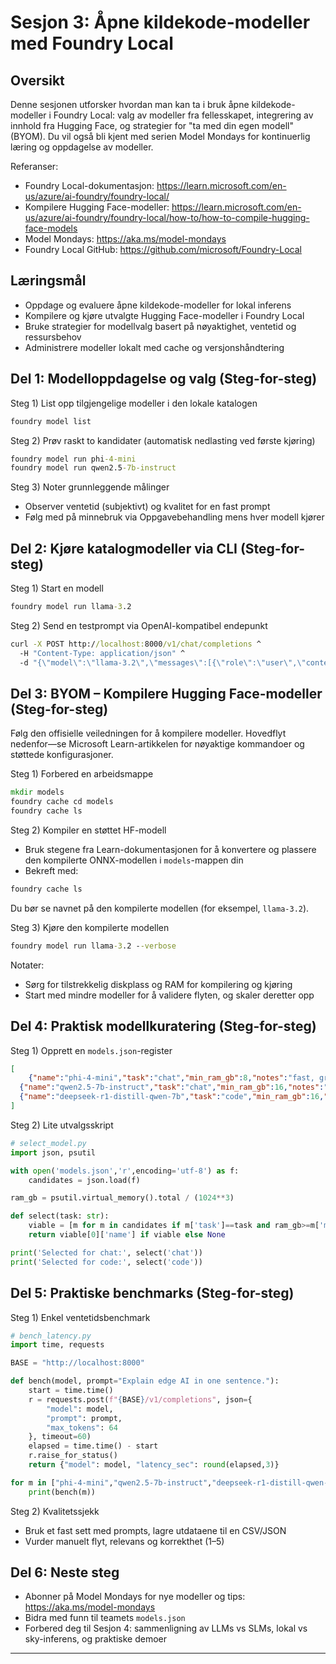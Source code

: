 <!--
CO_OP_TRANSLATOR_METADATA:
{
  "original_hash": "eb6ccbc99954b9db058c3fabdbf39cc5",
  "translation_date": "2025-09-22T20:22:19+00:00",
  "source_file": "Module08/03.OpenSourceModels.md",
  "language_code": "no"
}
-->
# Sesjon 3: Åpne kildekode-modeller med Foundry Local

## Oversikt

Denne sesjonen utforsker hvordan man kan ta i bruk åpne kildekode-modeller i Foundry Local: valg av modeller fra fellesskapet, integrering av innhold fra Hugging Face, og strategier for "ta med din egen modell" (BYOM). Du vil også bli kjent med serien Model Mondays for kontinuerlig læring og oppdagelse av modeller.

Referanser:
- Foundry Local-dokumentasjon: https://learn.microsoft.com/en-us/azure/ai-foundry/foundry-local/
- Kompilere Hugging Face-modeller: https://learn.microsoft.com/en-us/azure/ai-foundry/foundry-local/how-to/how-to-compile-hugging-face-models
- Model Mondays: https://aka.ms/model-mondays
- Foundry Local GitHub: https://github.com/microsoft/Foundry-Local

## Læringsmål
- Oppdage og evaluere åpne kildekode-modeller for lokal inferens
- Kompilere og kjøre utvalgte Hugging Face-modeller i Foundry Local
- Bruke strategier for modellvalg basert på nøyaktighet, ventetid og ressursbehov
- Administrere modeller lokalt med cache og versjonshåndtering

## Del 1: Modelloppdagelse og valg (Steg-for-steg)

Steg 1) List opp tilgjengelige modeller i den lokale katalogen  
```cmd
foundry model list
```
  
Steg 2) Prøv raskt to kandidater (automatisk nedlasting ved første kjøring)  
```cmd
foundry model run phi-4-mini
foundry model run qwen2.5-7b-instruct
```
  
Steg 3) Noter grunnleggende målinger  
- Observer ventetid (subjektivt) og kvalitet for en fast prompt  
- Følg med på minnebruk via Oppgavebehandling mens hver modell kjører  

## Del 2: Kjøre katalogmodeller via CLI (Steg-for-steg)

Steg 1) Start en modell  
```cmd
foundry model run llama-3.2
```
  
Steg 2) Send en testprompt via OpenAI-kompatibel endepunkt  
```cmd
curl -X POST http://localhost:8000/v1/chat/completions ^
  -H "Content-Type: application/json" ^
  -d "{\"model\":\"llama-3.2\",\"messages\":[{\"role\":\"user\",\"content\":\"Say hello in 5 words.\"}]}"

```
  

## Del 3: BYOM – Kompilere Hugging Face-modeller (Steg-for-steg)

Følg den offisielle veiledningen for å kompilere modeller. Hovedflyt nedenfor—se Microsoft Learn-artikkelen for nøyaktige kommandoer og støttede konfigurasjoner.

Steg 1) Forbered en arbeidsmappe  
```cmd
mkdir models
foundry cache cd models
foundry cache ls
```
  
Steg 2) Kompiler en støttet HF-modell  
- Bruk stegene fra Learn-dokumentasjonen for å konvertere og plassere den kompilerte ONNX-modellen i `models`-mappen din  
- Bekreft med:  
```cmd
foundry cache ls
```
  
Du bør se navnet på den kompilerte modellen (for eksempel, `llama-3.2`).  

Steg 3) Kjøre den kompilerte modellen  
```cmd
foundry model run llama-3.2 --verbose
```
  
Notater:  
- Sørg for tilstrekkelig diskplass og RAM for kompilering og kjøring  
- Start med mindre modeller for å validere flyten, og skaler deretter opp  

## Del 4: Praktisk modellkuratering (Steg-for-steg)

Steg 1) Opprett en `models.json`-register  
```json
[
    {"name":"phi-4-mini","task":"chat","min_ram_gb":8,"notes":"fast, great for general chat"},
  {"name":"qwen2.5-7b-instruct","task":"chat","min_ram_gb":16,"notes":"larger context, good reasoning"},
  {"name":"deepseek-r1-distill-qwen-7b","task":"code","min_ram_gb":16,"notes":"coding-oriented"}
]
```
  
Steg 2) Lite utvalgsskript  
```python
# select_model.py
import json, psutil

with open('models.json','r',encoding='utf-8') as f:
    candidates = json.load(f)

ram_gb = psutil.virtual_memory().total / (1024**3)

def select(task: str):
    viable = [m for m in candidates if m['task']==task and ram_gb>=m['min_ram_gb']]
    return viable[0]['name'] if viable else None

print('Selected for chat:', select('chat'))
print('Selected for code:', select('code'))
```
  

## Del 5: Praktiske benchmarks (Steg-for-steg)

Steg 1) Enkel ventetidsbenchmark  
```python
# bench_latency.py
import time, requests

BASE = "http://localhost:8000"

def bench(model, prompt="Explain edge AI in one sentence."):
    start = time.time()
    r = requests.post(f"{BASE}/v1/completions", json={
        "model": model,
        "prompt": prompt,
        "max_tokens": 64
    }, timeout=60)
    elapsed = time.time() - start
    r.raise_for_status()
    return {"model": model, "latency_sec": round(elapsed,3)}

for m in ["phi-4-mini","qwen2.5-7b-instruct","deepseek-r1-distill-qwen-7b"]:
    print(bench(m))
```
  
Steg 2) Kvalitetssjekk  
- Bruk et fast sett med prompts, lagre utdataene til en CSV/JSON  
- Vurder manuelt flyt, relevans og korrekthet (1–5)  

## Del 6: Neste steg
- Abonner på Model Mondays for nye modeller og tips: https://aka.ms/model-mondays  
- Bidra med funn til teamets `models.json`  
- Forbered deg til Sesjon 4: sammenligning av LLMs vs SLMs, lokal vs sky-inferens, og praktiske demoer  

---

